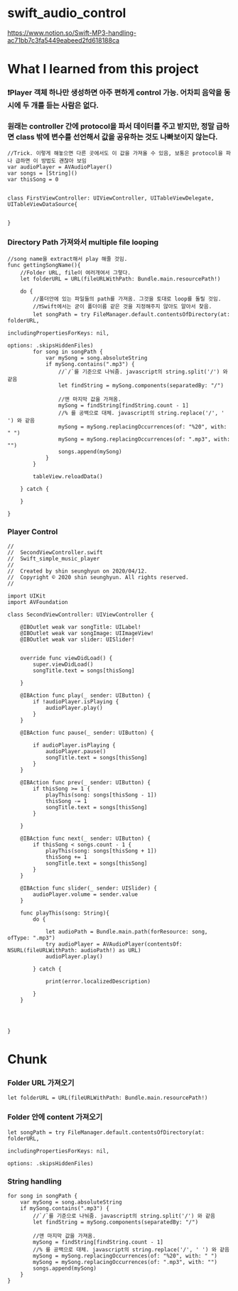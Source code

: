 # swift_audio_control

https://www.notion.so/Swift-MP3-handling-ac71bb7c3fa5449eabeed2fd618188ca


# What I learned from this project



### ❗️Player 객체 하나만 생성하면 아주 편하게 control 가능. 어차피 음악을 동시에 두 개를 듣는 사람은 없다.

### 원래는 controller 간에 protocol을 파서 데이터를 주고 받지만, 정말 급하면 class 밖에 변수를 선언해서 값을 공유하는 것도 나빠보이지 않는다.

    //Trick. 이렇게 해놓으면 다른 곳에서도 이 값을 가져올 수 있음, 보통은 protocol을 파나 급하면 이 방법도 괜찮아 보임
    var audioPlayer = AVAudioPlayer()
    var songs = [String]()
    var thisSong = 0


    class FirstViewController: UIViewController, UITableViewDelegate, UITableViewDataSource{
        
    
    }


### Directory Path 가져와서 multiple file looping

    //song name을 extract해서 play 해줄 것임.
    func gettingSongName(){
        //Folder URL, file이 여러개여서 그렇다.
        let folderURL = URL(fileURLWithPath: Bundle.main.resourcePath!)
        
        do {
            //폴더안에 있는 파일들의 path를 가져옴. 그것을 토대로 loop를 돌릴 것임.
            //❗️Swift에서는 굳이 폴더이름 같은 것을 지정해주지 않아도 알아서 찾음.
            let songPath = try FileManager.default.contentsOfDirectory(at: folderURL,
                                                                       includingPropertiesForKeys: nil,
                                                                       options: .skipsHiddenFiles)
            for song in songPath {
                var mySong = song.absoluteString
                if mySong.contains(".mp3") {
                    //`/`를 기준으로 나눠줌. javascript의 string.split('/') 와 같음
                    let findString = mySong.components(separatedBy: "/")
                    
                    //맨 마지막 값을 가져옴.
                    mySong = findString[findString.count - 1]
                    //% 를 공백으로 대체. javascript의 string.replace('/', ' ') 와 같음
                    mySong = mySong.replacingOccurrences(of: "%20", with: " ")
                    mySong = mySong.replacingOccurrences(of: ".mp3", with: "")
                    songs.append(mySong)
                }
            }
            
            tableView.reloadData()
            
        } catch {
            
        }
        
    }


### Player Control


    //
    //  SecondViewController.swift
    //  Swift_simple_music_player
    //
    //  Created by shin seunghyun on 2020/04/12.
    //  Copyright © 2020 shin seunghyun. All rights reserved.
    //

    import UIKit
    import AVFoundation

    class SecondViewController: UIViewController {
        
        @IBOutlet weak var songTitle: UILabel!
        @IBOutlet weak var songImage: UIImageView!
        @IBOutlet weak var slider: UISlider!
        
        
        override func viewDidLoad() {
            super.viewDidLoad()
            songTitle.text = songs[thisSong]
            
        }
        
        @IBAction func play(_ sender: UIButton) {
            if !audioPlayer.isPlaying {
                audioPlayer.play()
            }
        }
        
        @IBAction func pause(_ sender: UIButton) {
            
            if audioPlayer.isPlaying {
                audioPlayer.pause()
                songTitle.text = songs[thisSong]
            }
        }
        
        @IBAction func prev(_ sender: UIButton) {
            if thisSong >= 1 {
                playThis(song: songs[thisSong - 1])
                thisSong -= 1
                songTitle.text = songs[thisSong]
            }
            
        }
        
        @IBAction func next(_ sender: UIButton) {
            if thisSong < songs.count - 1 {
                playThis(song: songs[thisSong + 1])
                thisSong += 1
                songTitle.text = songs[thisSong]
            }
        }
        
        @IBAction func slider(_ sender: UISlider) {
            audioPlayer.volume = sender.value
        }
        
        func playThis(song: String){
            do {
                
                let audioPath = Bundle.main.path(forResource: song, ofType: ".mp3")
                try audioPlayer = AVAudioPlayer(contentsOf: NSURL(fileURLWithPath: audioPath!) as URL)
                audioPlayer.play()
                
            } catch {
                
                print(error.localizedDescription)
                
            }
        }
        
        
        
        
    }


# Chunk

###  Folder URL 가져오기

    let folderURL = URL(fileURLWithPath: Bundle.main.resourcePath!)

### Folder 안에 content 가져오기

    let songPath = try FileManager.default.contentsOfDirectory(at: folderURL,
                                                                    includingPropertiesForKeys: nil,
                                                                    options: .skipsHiddenFiles)

### String handling


    for song in songPath {
        var mySong = song.absoluteString
        if mySong.contains(".mp3") {
            //`/`를 기준으로 나눠줌. javascript의 string.split('/') 와 같음
            let findString = mySong.components(separatedBy: "/")
            
            //맨 마지막 값을 가져옴.
            mySong = findString[findString.count - 1]
            //% 를 공백으로 대체. javascript의 string.replace('/', ' ') 와 같음
            mySong = mySong.replacingOccurrences(of: "%20", with: " ")
            mySong = mySong.replacingOccurrences(of: ".mp3", with: "")
            songs.append(mySong)
        }
    }
